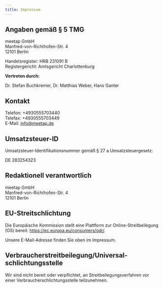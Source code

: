 ```yaml
---
title: Impressum
---
```


## Angaben gemäß § 5 TMG

meetap GmbH \
Manfred-von-Richthofen-Str. 4 \
12101 Berlin

Handelsregister: HRB 231091 B \
Registergericht: Amtsgericht Charlottenburg

**Vertreten durch:**

Dr. Stefan Buchkremer, Dr. Matthias Weber, Hans Ganter

## Kontakt

Telefon: +4930555703440 \
Telefax: +4930555703449 \
E-Mail: info@meetap.de

## Umsatzsteuer-ID

Umsatzsteuer-Identifikationsnummer gemäß § 27 a Umsatzsteuergesetz:

DE 283254323

## Redaktionell verantwortlich

meetap GmbH \
Manfred-von-Richthofen-Str. 4 \
12101 Berlin

## EU-Streitschlichtung

Die Europäische Kommission stellt eine Plattform zur Online-Streitbeilegung (OS) bereit: https://ec.europa.eu/consumers/odr/.

Unsere E-Mail-Adresse finden Sie oben im Impressum.

## Verbraucher­streit­beilegung/Universal­schlichtungs­stelle

Wir sind nicht bereit oder verpflichtet, an Streitbeilegungsverfahren vor einer Verbraucherschlichtungsstelle teilzunehmen.

